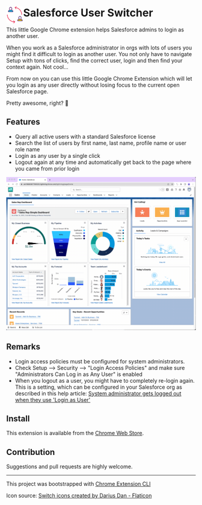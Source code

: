 # <img src="public/icons/icon_48.png" width="45" align="left"> Salesforce User Switcher

This little Google Chrome extension helps Salesforce admins to login as another user.

When you work as a Salesforce administrator in orgs with lots of users you might find it difficult to login as another user. 
You not only have to navigate Setup with tons of clicks, find the correct user, login and then find your context again. Not cool...

From now on you can use this little Google Chrome Extension which will let you login as any user directly without losing focus to the current open Salesforce page.

Pretty awesome, right? 🥳

## Features

- Query all active users with a standard Salesforce license
- Search the list of users by first name, last name, profile name or user role name
- Login as any user by a single click
- Logout again at any time and automatically get back to the page where you came from prior login 

![The extension in action](ExtensionInAction.gif)

## Remarks

- Login access policies must be configured for system administrators.
- Check Setup --> Security --> "Login Access Policies" and make sure "Administrators Can Log in as Any User" is enabled
- When you logout as a user, you might have to completely re-login again. This is a setting, which can be configured in your Salesforce org as described in this help article:
  [System administrator gets logged out when they use 'Login as User'](https://help.salesforce.com/s/articleView?id=000381482&type=1)

## Install

This extension is available from the [Chrome Web Store](https://chrome.google.com/webstore/detail/salesforce-user-switcher/pbnfaealehoginodoagklmohliobpenb).

## Contribution

Suggestions and pull requests are highly welcome.

---

This project was bootstrapped with [Chrome Extension CLI](https://github.com/dutiyesh/chrome-extension-cli)

Icon source: <a href="https://www.flaticon.com/free-icons/switch" title="switch icons">Switch icons created by Darius Dan - Flaticon</a>
